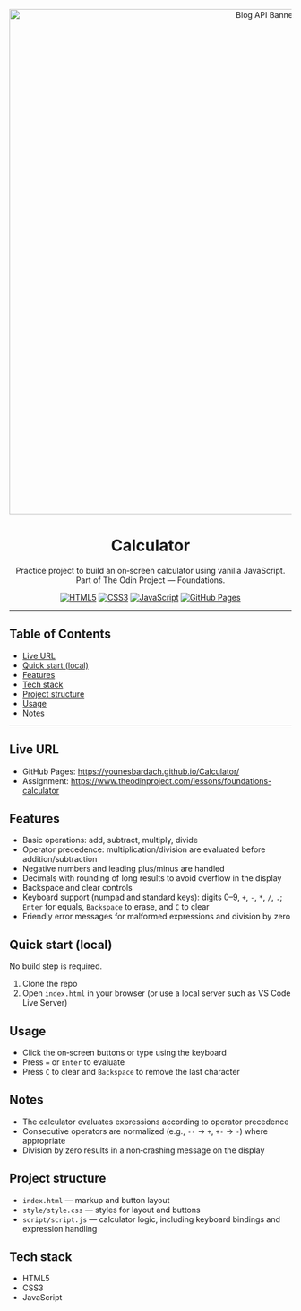 <p align="center">
  <img src="https://i.postimg.cc/mDJ2zzQL/Chat-GPT-Image-Aug-13-2025-12-36-17-AM.png" alt="Blog API Banner" width="900" />
</p>

<div align="center">

# Calculator

Practice project to build an on‑screen calculator using vanilla JavaScript. Part
of The Odin Project — Foundations.

[![HTML5](https://img.shields.io/badge/HTML5-E34F26?logo=html5&logoColor=white)](https://developer.mozilla.org/docs/Web/HTML)
[![CSS3](https://img.shields.io/badge/CSS3-1572B6?logo=css3&logoColor=white)](https://developer.mozilla.org/docs/Web/CSS)
[![JavaScript](https://img.shields.io/badge/JavaScript-F7DF1E?logo=javascript&logoColor=000)](https://developer.mozilla.org/docs/Web/JavaScript)
[![GitHub Pages](https://img.shields.io/badge/Deploy-GitHub%20Pages-222?logo=github&logoColor=white)](https://pages.github.com/)

</div>

---

## Table of Contents

- [Live URL](#live-url)
- [Quick start (local)](#quick-start-local)
- [Features](#features)
- [Tech stack](#tech-stack)
- [Project structure](#project-structure)
- [Usage](#usage)
- [Notes](#notes)

---

## Live URL

- GitHub Pages: https://younesbardach.github.io/Calculator/
- Assignment: https://www.theodinproject.com/lessons/foundations-calculator

## Features

- Basic operations: add, subtract, multiply, divide
- Operator precedence: multiplication/division are evaluated before
  addition/subtraction
- Negative numbers and leading plus/minus are handled
- Decimals with rounding of long results to avoid overflow in the display
- Backspace and clear controls
- Keyboard support (numpad and standard keys): digits 0–9, `+`, `-`, `*`, `/`,
  `.`; `Enter` for equals, `Backspace` to erase, and `C` to clear
- Friendly error messages for malformed expressions and division by zero

## Quick start (local)

No build step is required.

1. Clone the repo
2. Open `index.html` in your browser (or use a local server such as VS Code Live
   Server)

## Usage

- Click the on‑screen buttons or type using the keyboard
- Press `=` or `Enter` to evaluate
- Press `C` to clear and `Backspace` to remove the last character

## Notes

- The calculator evaluates expressions according to operator precedence
- Consecutive operators are normalized (e.g., `--` -> `+`, `+-` -> `-`) where
  appropriate
- Division by zero results in a non‑crashing message on the display

## Project structure

- `index.html` — markup and button layout
- `style/style.css` — styles for layout and buttons
- `script/script.js` — calculator logic, including keyboard bindings and
  expression handling

## Tech stack

- HTML5
- CSS3
- JavaScript
